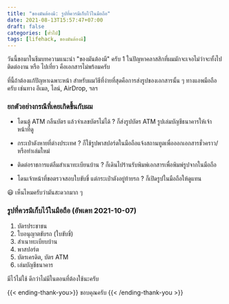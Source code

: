 ```yaml
---
title: "ของมันต้องมี: รูปที่ควรมีเก็บไว้ในมือถือ"
date: 2021-08-13T15:57:47+07:00
draft: false
categories: [ทั่วไป]
tags: [lifehack, ของมันต้องมี]
---
```


วันนี้ขอมาในธีมบทความแนะนำ "ของมันต้องมี" ครับ 1 ในปัญหาคลาสสิกที่ผมมักจะเจอไม่ว่าจะทั้งไปติดต่องาน หรือ ไปเที่ยว คือเอกสารไม่พร้อมครับ <!--more-->

ที่นี้ถ้าต้องแก้ปัญหาเฉพาะหน้า สำหรับผมวิธีที่ง่ายที่สุดคือการส่งรูปของเอกสารนั้น ๆ ทางแอพมือถือครับ เช่นทาง อีเมล, ไลน์, AirDrop, ฯลฯ

### ยกตัวอย่างกรณีที่เคยเกิดขึ้นกับผม

- โดนตู้ ATM กลืนบัตร แล้วจำเลขบัตรไม่ได้ ? ก็ส่งรูปบัตร ATM รูปเล่มบัญชีธนาคารให้เจ้าหน้าที่ดู

- กระเป๋าตังหายที่ต่างประเทศ ? ก็ใช้รูปพาสปอร์ตในมือถือแจ้งสถานทูตเพื่อออกเอกสารชั่วคราว/หรือทำเล่มใหม่

- ติดต่อราชการแต่ลืมสำเนาทะเบียนบ้าน ? ก็เดินไปร้านรับพิมพ์เอกสารเพื่อพิมพ์รูปจากในมือถือ

- โดนเจ้าหน้าที่ขอตรวจสอบใบขับขี่ แต่กระเป๋าตังอยู่ท้ายรถ ? ก็เปิดรูปในมือถือให้ดูแทน

😃 เห็นไหมครับว่ามันสะดวกมาก ๆ

### รูปที่ควรมีเก็บไว้ในมือถือ (อัพเดท 2021-10-07)

1. บัตรประชาชน
2. ใบอนุญาตขับรถ (ใบขับขี่)
3. สำเนาทะเบียบบ้าน
4. พาสปอร์ต
5. บัตรเครดิต, บัตร ATM
6. เล่มบัญชีธนาคาร

มีไว้ไม่ใช้ ดีกว่าไม่มีในตอนที่ต้องใช้นะครับ

{{< ending-thank-you>}}
ขอบคุณครับ
{{< /ending-thank-you >}}
